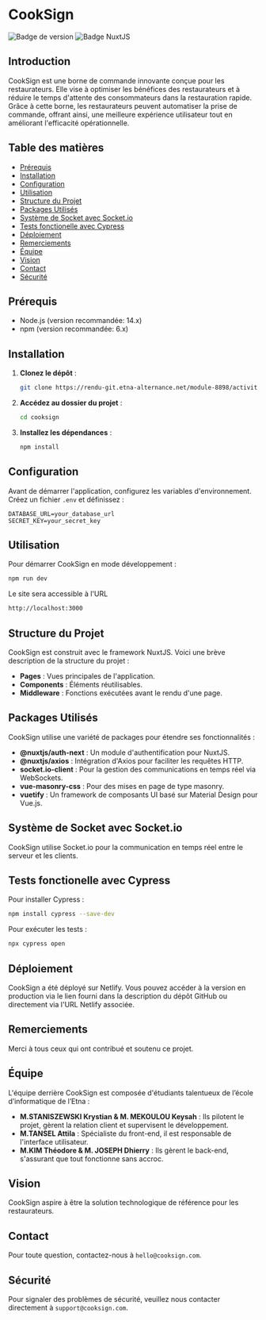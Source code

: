 # CookSign

![Badge de version](https://img.shields.io/badge/version-1.0.0-blue)
![Badge NuxtJS](https://img.shields.io/badge/framework-NuxtJS-green)

## Introduction

CookSign est une borne de commande innovante conçue pour les restaurateurs. Elle vise à optimiser les bénéfices des restaurateurs et à réduire le temps d'attente des consommateurs dans la restauration rapide. Grâce à cette borne, les restaurateurs peuvent automatiser la prise de commande, offrant ainsi, une meilleure expérience utilisateur tout en améliorant l'efficacité opérationnelle.

## Table des matières

- [Prérequis](#prérequis)
- [Installation](#installation)
- [Configuration](#configuration)
- [Utilisation](#utilisation)
- [Structure du Projet](#structure-du-projet)
- [Packages Utilisés](#packages-utilisés)
- [Système de Socket avec Socket.io](#système-de-socket-avec-socketio)
- [Tests fonctionelle avec Cypress](#tests-fonctionelle-avec-cypress)
- [Déploiement](#déploiement)
- [Remerciements](#remerciements)
- [Équipe](#équipe)
- [Vision](#vision)
- [Contact](#contact)
- [Sécurité](#sécurité)

## Prérequis

- Node.js (version recommandée: 14.x)
- npm (version recommandée: 6.x)

## Installation

1. **Clonez le dépôt** :
   ```bash
   git clone https://rendu-git.etna-alternance.net/module-8898/activity-48680/group-969357.git
   ``````

2. **Accédez au dossier du projet** :
   ```bash
   cd cooksign
   ```

3. **Installez les dépendances** :
   ```bash
   npm install
   ```

## Configuration

Avant de démarrer l'application, configurez les variables d'environnement. Créez un fichier `.env` et définissez :

```
DATABASE_URL=your_database_url
SECRET_KEY=your_secret_key
```


## Utilisation

Pour démarrer CookSign en mode développement :
```bash
npm run dev
```
Le site sera accessible à l'URL 
```bash
http://localhost:3000
```

## Structure du Projet

CookSign est construit avec le framework NuxtJS. Voici une brève description de la structure du projet :

- **Pages** : Vues principales de l'application.
- **Components** : Éléments réutilisables.
- **Middleware** : Fonctions exécutées avant le rendu d'une page.

## Packages Utilisés

CookSign utilise une variété de packages pour étendre ses fonctionnalités :

- **@nuxtjs/auth-next** : Un module d'authentification pour NuxtJS.
- **@nuxtjs/axios** : Intégration d'Axios pour faciliter les requêtes HTTP.
- **socket.io-client** : Pour la gestion des communications en temps réel via WebSockets.
- **vue-masonry-css** : Pour des mises en page de type masonry.
- **vuetify** : Un framework de composants UI basé sur Material Design pour Vue.js.

## Système de Socket avec Socket.io

CookSign utilise Socket.io pour la communication en temps réel entre le serveur et les clients.

## Tests fonctionelle avec Cypress

Pour installer Cypress :
```bash
npm install cypress --save-dev
```

Pour exécuter les tests :
```bash
npx cypress open
```

## Déploiement

CookSign a été déployé sur Netlify. Vous pouvez accéder à la version en production via le lien fourni dans la description du dépôt GitHub ou directement via l'URL Netlify associée.

## Remerciements

Merci à tous ceux qui ont contribué et soutenu ce projet.

## Équipe

L'équipe derrière CookSign est composée d'étudiants talentueux de l’école d’informatique de l’Etna :

- **M.STANISZEWSKI Krystian & M. MEKOULOU Keysah** : Ils pilotent le projet, gèrent la relation client et supervisent le développement.
- **M.TANSEL Attila** : Spécialiste du front-end, il est responsable de l'interface utilisateur.
- **M.KIM Théodore & M. JOSEPH Dhierry** : Ils gèrent le back-end, s'assurant que tout fonctionne sans accroc.

## Vision

CookSign aspire à être la solution technologique de référence pour les restaurateurs.

## Contact

Pour toute question, contactez-nous à ```hello@cooksign.com```.

## Sécurité

Pour signaler des problèmes de sécurité, veuillez nous contacter directement à ```support@cooksign.com```.
